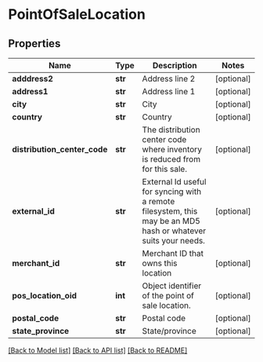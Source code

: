 # PointOfSaleLocation

## Properties
Name | Type | Description | Notes
------------ | ------------- | ------------- | -------------
**adddress2** | **str** | Address line 2 | [optional] 
**address1** | **str** | Address line 1 | [optional] 
**city** | **str** | City | [optional] 
**country** | **str** | Country | [optional] 
**distribution_center_code** | **str** | The distribution center code where inventory is reduced from for this sale. | [optional] 
**external_id** | **str** | External Id useful for syncing with a remote filesystem, this may be an MD5 hash or whatever suits your needs. | [optional] 
**merchant_id** | **str** | Merchant ID that owns this location | [optional] 
**pos_location_oid** | **int** | Object identifier of the point of sale location. | [optional] 
**postal_code** | **str** | Postal code | [optional] 
**state_province** | **str** | State/province | [optional] 

[[Back to Model list]](../README.md#documentation-for-models) [[Back to API list]](../README.md#documentation-for-api-endpoints) [[Back to README]](../README.md)


